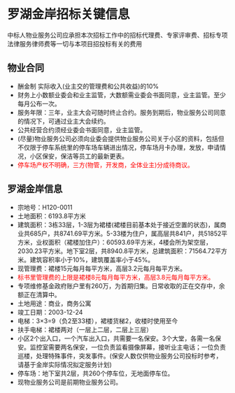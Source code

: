# 罗湖金岸招标关键信息

中标人物业服务公司应承担本次招标工作中的招标代理费、专家评审费、招标专项法律服务律师费等一切与本项目招投标有关的费用

## 物业合同
*   酬金制 实际收入(业主交的管理费和公共收益)的10%
*   财务上小数额业委会和业主监管，大数额需业委会书面同意，业主监管。至少每月公布一次。
*   服务年限：三年，业主大会可随时终止合约。服务到期后，物业服务公司同意的情况下，可通过业主大会续约。
*   公共经营合约须经业委会书面同意，业主监管。
*   (尽量)物业服务公司必须向业委会提供物业服务公司关于小区的资料，包括但不仅限于停车系统里的停车场车辆进出情况，停车场月卡办理，发放，申请情况，小区保安，保洁等员工的最新更表。
*   <span style="color:red">停车场产权不明确，三方(物管，开发商，全体业主)分成待商议。</span>

## 罗湖金岸信息
*   宗地号：H120-0011
*   土地面积：6193.8平方米
*   建筑面积：3栋33层，1-3层为裙楼(裙楼目前基本处于接近空置的状态)，属商业共685户，共8741.69平方米。5-33楼为住户，属高层共841户，共51852平方米，业权面积（裙楼加住户）：60593.69平方米，4楼会所为架空层，2030.23平方米。地下室2层，共8940.8平方米，总建筑面积：71564.72平方米。建筑容积率小于10%，建筑覆盖率小于45%。
*   现管理费：裙楼15元每月每平方米，高层3.2元每月每平方米。
*   <span style="color:red">标书里管理费的上限是裙楼8元每月每平方米，高层3.8元每月每平方米。</span>
*   专项维修基金政府账户里有260万，为首期归集。日常收取的正在交存中，余额正在清算中。
*   土地用途：商业，商务公寓
*   竣工日期：2003-12-24
*   电梯：3×3=9（负2至33楼），裙楼货梯2，收楼时使用至今
*   扶手电梯：裙楼两对（一层上二层，二层上三层）
*   小区2个出入口，一个汽车出入口，共需要一名保安。3个大堂，各需一名保安。监控室需要两名保安，一位负责监看摄像屏幕，接听业主电话；一位负责巡楼，处理特殊事件，突发事件。(保安人数仅供物业服务公司投标时参考，请基于金岸实际情况拟定服务计划)
*   停车场：地下室共2层，共260个停车位，无地面停车位。
*   现物业服务公司是前期物业服务公司。
